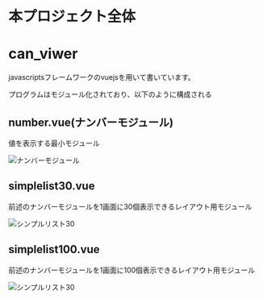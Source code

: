 # 本プロジェクト全体
# can_viwer
 javascriptsフレームワークのvuejsを用いて書いています。
 
プログラムはモジュール化されており、以下のように構成される

## number.vue(ナンバーモジュール)


値を表示する最小モジュール

![ナンバーモジュール](/viwer/src/assets/nummodule.png "数値表示")


## simplelist30.vue

前述のナンバーモジュールを1画面に30個表示できるレイアウト用モジュール

![シンプルリスト30](/viwer/src/assets/list30.png "リスト30個表示")

## simplelist100.vue
前述のナンバーモジュールを1画面に100個表示できるレイアウト用モジュール

![シンプルリスト30](/viwer/src/assets/list30.png "リスト100個表示")
